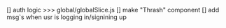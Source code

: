 [] auth logic >>> global/globalSlice.js
[] make "Thrash" component
[] add msg`s when usr is logging in/signining up